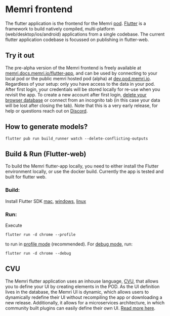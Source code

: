 # Memri frontend
The flutter application is the frontend for the Memri [pod](https://gitlab.memri.io/memri/pod). [Flutter](https://flutter.dev/) is a framework to build natively compiled, multi-platform (web/desktop/ios/android) applications from a single codebase. The current flutter application codebase is focussed on publishing in flutter-web.

## Try it out
The pre-alpha version of the Memri frontend is freely available at [memri.docs.memri.io/flutter-app](https://memri.docs.memri.io/flutter-app/#/), and can be used by connecting to your local pod or the public memri hosted pod (alpha) at [dev.pod.memri.io](https://dev.pod.memri.io/). Regardless of your setup: only you have access to the data in your pod. After first login, your credentials will be stored locally for re-use when you revisit the app. To create a new account after first login, [delete your browser database](https://stackoverflow.com/questions/9384128/how-to-delete-indexeddb#answer-9389289) or connect from an incognito tab (in this case your data will be lost after closing the tab). Note that this is a very early release, for help or questions reach out on [Discord]("https://discord.com/invite/BcRfajJk4k").

## How to generate models?

```
flutter pub run build_runner watch --delete-conflicting-outputs
```

## Build & Run (Flutter-web)

To build the Memri flutter-app locally, you need to either install the Flutter environment locally, or use the docker build. Currently the app is tested and built for flutter web.

### Build:
Install Flutter SDK [mac](https://flutter.dev/docs/get-started/install/macos), [windows](https://flutter.dev/docs/get-started/install/windows), [linux](https://flutter.dev/docs/get-started/install/linux)

### Run:
Execute 
```
flutter run -d chrome --profile
``` 
to run in [profile mode](https://docs.flutter.dev/testing/build-modes#profile) (recommended). For [debug mode](https://docs.flutter.dev/testing/build-modes#debug), run:
```
flutter run -d chrome --debug
```
## CVU
The Memri flutter application uses an inhouse language, [CVU](./docs/cvu-intro), that allows you to define your UI by creating elements in the POD. As the UI definition lives in the database, the Memri UI is dynamic, which allows users to dynamically redefine their UI without recompiling the app or downloading a new release. Additionally, it allows for a microservices architecture, in which community built plugins can easily define their own UI. [Read more here](./docs/cvu-intro).

